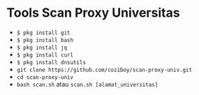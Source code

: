 # Tools Scan Proxy Universitas
 - `$ pkg install git`
 - `$ pkg install bash`
 - `$ pkg install jq`
 - `$ pkg install curl`
 - `$ pkg install dnsutils`
 - `git clone https://github.com/coziboy/scan-proxy-univ.git`
 - `cd scan-proxy-univ`
 - `bash scan.sh` atau `scan.sh [alamat_universitas]`
